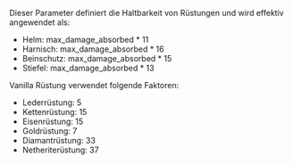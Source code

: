 Dieser Parameter definiert die Haltbarkeit von Rüstungen und wird effektiv angewendet als:

* Helm: max_damage_absorbed * 11
* Harnisch: max_damage_absorbed * 16
* Beinschutz: max_damage_absorbed * 15
* Stiefel:  max_damage_absorbed * 13

Vanilla Rüstung verwendet folgende Faktoren:

* Lederrüstung: 5
* Kettenrüstung: 15
* Eisenrüstung: 15
* Goldrüstung: 7
* Diamantrüstung: 33
* Netheriterüstung: 37